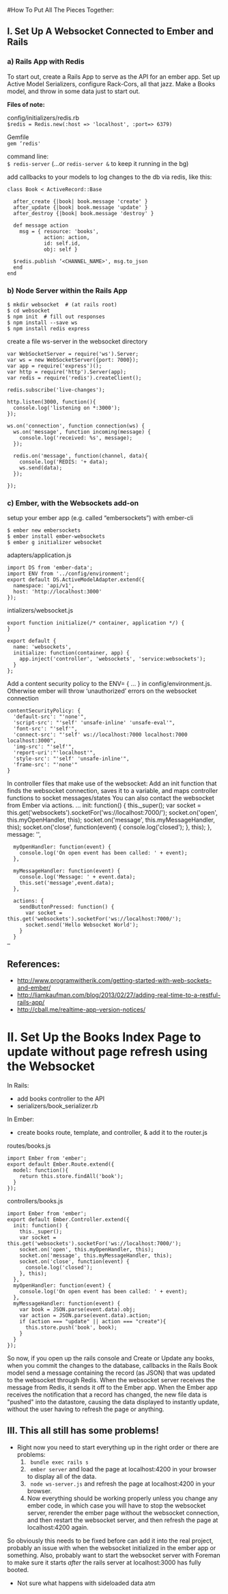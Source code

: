 #How To Put All The Pieces Together:

## I. Set Up A Websocket Connected to Ember and Rails
### a) Rails App with Redis

To start out, create a Rails App to serve as the API for an ember app. Set up Active Model Serializers, configure Rack-Cors, all that jazz. Make a Books model, and throw in some data just to start out.

__Files of note:__  

config/initializers/redis.rb  
` $redis = Redis.new(:host => 'localhost', :port=> 6379) `

Gemfile  
` gem ‘redis' `

command line:  
` $ redis-server `
(...or  `redis-server &`  to keep it running in the bg)

add callbacks to your models to log changes to the db via redis, like this:

    class Book < ActiveRecord::Base

      after_create {|book| book.message 'create' }
      after_update {|book| book.message 'update' }
      after_destroy {|book| book.message 'destroy' }

      def message action
        msg = { resource: 'books',
                action: action,
                id: self.id,
                obj: self }
    
      $redis.publish ‘<CHANNEL_NAME>', msg.to_json
      end
    end
    

### b) Node Server within the Rails App
    $ mkdir websocket  # (at rails root)
    $ cd websocket
    $ npm init  # fill out responses
    $ npm install --save ws
    $ npm install redis express

create a file ws-server in the websocket directory

    var WebSocketServer = require('ws').Server;
    var ws = new WebSocketServer({port: 7000});
    var app = require('express')();
    var http = require('http').Server(app);
    var redis = require('redis').createClient();

    redis.subscribe('live-changes');

    http.listen(3000, function(){
      console.log('listening on *:3000');
    });

    ws.on('connection', function connection(ws) {
      ws.on('message', function incoming(message) {
        console.log('received: %s', message);
      });

      redis.on('message', function(channel, data){
        console.log('REDIS: '+ data);
        ws.send(data);
      });

    });


### c) Ember, with the Websockets add-on


setup your ember app (e.g. called “embersockets”) with ember-cli

    $ ember new embersockets
    $ ember install ember-websockets
    $ ember g initializer websocket

adapters/application.js

    import DS from 'ember-data';
    import ENV from '../config/environment';
    export default DS.ActiveModelAdapter.extend({
      namespace: 'api/v1',
      host: 'http://localhost:3000'
    });

intializers/websocket.js

    export function initialize(/* container, application */) {
    }

    export default {
      name: 'websockets',
      initialize: function(container, app) {
        app.inject('controller', 'websockets', 'service:websockets');
      }
    };
 
Add a content security policy to the ENV= { … } in config/environment.js. Otherwise ember will throw ‘unauthorized’ errors on the websocket connection

    contentSecurityPolicy: {
      'default-src': "'none'",
      'script-src': "'self' 'unsafe-inline' 'unsafe-eval'",
      'font-src': "'self'",
      'connect-src': "'self' ws://localhost:7000 localhost:7000 localhost:3000",
      'img-src': "'self'",
      'report-uri':"'localhost'",
      'style-src': "'self' 'unsafe-inline'",
      'frame-src': "'none'"
    }

In controller files that make use of the websocket:
Add an init function that finds the websocket connection, saves it to a variable, and maps controller functions to socket messages/states
You can also contact the websocket from Ember via actions.
    ...
    init: function() {
        this._super();
        var socket = this.get('websockets').socketFor('ws://localhost:7000/');
        socket.on('open', this.myOpenHandler, this);
        socket.on('message', this.myMessageHandler, this);
        socket.on('close', function(event) {
            console.log('closed');
        }, this);
      },
      message: '',
    
      myOpenHandler: function(event) {
        console.log('On open event has been called: ' + event);
      },
    
      myMessageHandler: function(event) {
        console.log('Message: ' + event.data);
        this.set('message',event.data);
      },
    
      actions: {
        sendButtonPressed: function() {
          var socket = this.get('websockets').socketFor('ws://localhost:7000/');
          socket.send('Hello Websocket World');
        }
      }
    … 



## References:

* http://www.programwitherik.com/getting-started-with-web-sockets-and-ember/
* http://liamkaufman.com/blog/2013/02/27/adding-real-time-to-a-restful-rails-app/ 
* http://cball.me/realtime-app-version-notices/
 
# II. Set Up the Books Index Page to update without page refresh using the Websocket

In Rails:  
*  add books controller to the API
*  serializers/book_serializer.rb

In Ember:    
*  create books route, template, and controller, & add it to the router.js

routes/books.js

    import Ember from 'ember';
    export default Ember.Route.extend({
      model: function(){
        return this.store.findAll('book');
      }
    });

controllers/books.js  

    import Ember from 'ember';
    export default Ember.Controller.extend({
      init: function() {
        this._super();
        var socket = this.get('websockets').socketFor('ws://localhost:7000/');
        socket.on('open', this.myOpenHandler, this);
        socket.on('message', this.myMessageHandler, this);
        socket.on('close', function(event) {
          console.log('closed');
        }, this);
      },
      myOpenHandler: function(event) {
        console.log('On open event has been called: ' + event);
      },
      myMessageHandler: function(event) {
        var book = JSON.parse(event.data).obj;
        var action = JSON.parse(event.data).action;
        if (action === "update" || action === "create"){
          this.store.push('book', book);
        }
      }
    });
    
So now, if you open up the rails console and Create or Update any books, when you commit the changes to the database, callbacks in the Rails Book model send a message containing the record (as JSON) that was updated to the websocket through Redis. When the websocket server receives the message from Redis, it sends it off to the Ember app. When the Ember app receives the notification that a record has changed, the new file data is "pushed" into the datastore, causing the data displayed to instantly update, without the user having to refresh the page or anything. 



## III. This all still has some problems!

* Right now you need to start everything up in the right order or there are problems: 
  1. ` bundle exec rails s`
  2. ` ember server` and load the page at localhost:4200 in your browser to display all of the data.
  3. ` node ws-server.js` and refresh the page at localhost:4200 in your browser.
  4. Now everything should be working properly unless you change any ember code, in which case you will have to stop the websocket server, rerender the ember page without the websocket connection, and then restart the websocket server, and then refresh the page at localhost:4200 again. 
  
So obviously this needs to be fixed before can add it into the real project, probably an issue with when the websocket initialized in the ember app or something. Also, probably want to start the websocket server with Foreman to make sure it starts _after_ the rails server at localhost:3000 has fully booted.

* Not sure what happens with sideloaded data atm